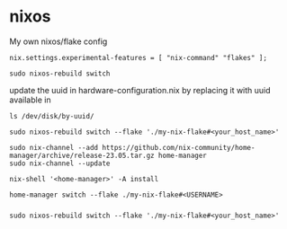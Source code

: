 # nixos
My own nixos/flake config
```
nix.settings.experimental-features = [ "nix-command" "flakes" ];
```
```
sudo nixos-rebuild switch
```
update the uuid in hardware-configuration.nix by replacing it with uuid available in 
```
ls /dev/disk/by-uuid/
```
```
sudo nixos-rebuild switch --flake './my-nix-flake#<your_host_name>'
```
```
sudo nix-channel --add https://github.com/nix-community/home-manager/archive/release-23.05.tar.gz home-manager
sudo nix-channel --update
```
```
nix-shell '<home-manager>' -A install
```
```
home-manager switch --flake ./my-nix-flake#<USERNAME>
```
### 
```
sudo nixos-rebuild switch --flake './my-nix-flake#<your_host_name>'
```
